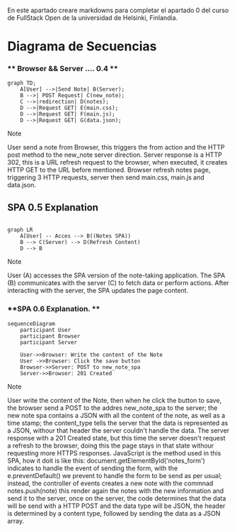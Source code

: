 En este apartado creare markdowns para completar el apartado 0 del curso de FullStack Open de la universidad de Helsinki, Finlandia.

# Diagrama de Secuencias
 ### ** Browser && Server .... 0.4 ** 

```mermaid
graph TD;
    A[User] -->|Send Note| B(Server);
    B -->| POST Request| C(new_note);
    C -->|redirection| D(notes);
    D -->|Request GET| E(main.css);
    D -->|Request GET| F(main.js);
    D -->|Request GET| G(data.json);

```
> [!NOTE]
> User send a note from Browser, this triggers the from action and the HTTP post method to the new_note server direction.
>Server response is a HTTP 302, this is a URL refresh request to the browser, when executed, it creates HTTP GET to the URL before mentioned.
>Browser refresh notes page, triggering 3 HTTP requests, server then send main.css, main.js and data.json.


## **SPA 0.5 Explanation**

```mermaid

graph LR
    A[User] -- Acces --> B((Notes SPA))
    B --> C(Server) --> D(Refresh Content)
    D --> B

```
> [!NOTE]
> User (A) accesses the SPA version of the note-taking application.
>The SPA (B) communicates with the server (C) to fetch data or perform actions.
>After interacting with the server, the SPA updates the page content.


### **SPA 0.6 Explanation. **

```mermaid
sequenceDiagram
    participant User
    participant Browser
    participant Server

    User->>Browser: Write the content of the Note
    User ->>Browser: Click the save button
    Browser->>Server: POST to new_note_spa
    Server->>Browser: 201 Created

```

> [!NOTE]
> User write the content of the Note, then when he click the button to save, the browser send a POST to the addres new_note_spa to the server; the new note spa contains a JSON with all the content of the note, as well as a time stamp; the content_type tells the server that the data is represented as a JSON, withour that header the server couldn't handle the data. The server response with a 201 Created state, but this time the server doesn't request a refresh to the browser, doing this the page stays in that state withour requesting more HTTPS responses. JavaScript is the method used in this SPA, how it doit is like this: document.getElementById('notes_form') indicates to handle the event of sending the form, with the e.preventDefault() we prevent to handle the form to be send as per usual; instead, the controller of events creates a new note with the commnad notes.push(note) this render again the notes with the new information and send it to the server, once on the server, the code determines that the data will be send with a HTTP POST and the data type will be JSON, the header is determined by a content type, followed by sending the data as a JSON array.
